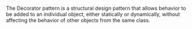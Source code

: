 The Decorator pattern is a structural design pattern that allows behavior to be added to an individual object, either statically or dynamically, without affecting the behavior of other objects from the same class. 